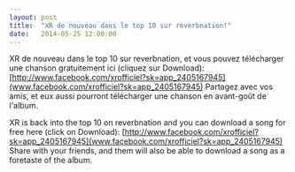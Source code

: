 ```yaml
---
layout: post
title:  "XR de nouveau dans le top 10 sur reverbnation!"
date:   2014-05-25 12:00:00
---
```


XR de nouveau dans le top 10 sur reverbnation, et vous pouvez t&eacute;l&eacute;charger une chanson gratuitement ici (cliquez sur Download): [http://www.facebook.com/xrofficiel?sk=app_2405167945](www.facebook.com/xrofficiel?sk=app_2405167945)
Partagez avec vos amis, et eux aussi pourront t&eacute;l&eacute;charger une chanson en avant-go&ucirc;t de l'album.

XR is back into the top 10 on reverbnation and you can download a song for free here (click on Download): [http://www.facebook.com/xrofficiel?sk=app_2405167945](www.facebook.com/xrofficiel?sk=app_2405167945)
Share with your friends, and them will also be able to download a song as a foretaste of the album.